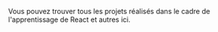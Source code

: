 Vous pouvez trouver tous les projets réalisés dans le cadre de l'apprentissage de React et autres ici. 
